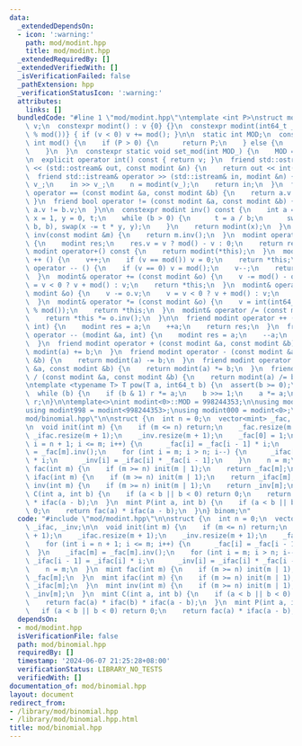 ```yaml
---
data:
  _extendedDependsOn:
  - icon: ':warning:'
    path: mod/modint.hpp
    title: mod/modint.hpp
  _extendedRequiredBy: []
  _extendedVerifiedWith: []
  _isVerificationFailed: false
  _pathExtension: hpp
  _verificationStatusIcon: ':warning:'
  attributes:
    links: []
  bundledCode: "#line 1 \"mod/modint.hpp\"\ntemplate <int P>\nstruct modint {\n  int\
    \ v;\n  constexpr modint() : v {0} {}\n  constexpr modint(int64_t _v) : v {int(_v\
    \ % mod())} { if (v < 0) v += mod(); }\n\n  static int MOD;\n  constexpr static\
    \ int mod() {\n    if (P > 0) {\n      return P;\n    } else {\n      return MOD;\n\
    \    }\n  }\n  constexpr static void set_mod(int MOD_) {\n    MOD = MOD_;\n  }\n\
    \n  explicit operator int() const { return v; }\n  friend std::ostream& operator\
    \ << (std::ostream& out, const modint &n) {\n    return out << int(n);\n  }\n\
    \  friend std::istream& operator >> (std::istream& in, modint &n) {\n    int64_t\
    \ v_;\n    in >> v_;\n    n = modint(v_);\n    return in;\n  }\n  friend bool\
    \ operator == (const modint &a, const modint &b) {\n    return a.v == b.v;\n \
    \ }\n  friend bool operator != (const modint &a, const modint &b) {\n    return\
    \ a.v != b.v;\n  }\n\n  constexpr modint inv() const {\n    int a = v, b = mod(),\
    \ x = 1, y = 0, t;\n    while (b > 0) {\n      t = a / b;\n      swap(a -= t *\
    \ b, b), swap(x -= t * y, y);\n    }\n    return modint(x);\n  }\n  friend modint\
    \ inv(const modint &m) {\n    return m.inv();\n  }\n  modint operator-() const\
    \ {\n    modint res;\n    res.v = v ? mod() - v : 0;\n    return res;\n  }\n \
    \ modint operator+() const {\n    return modint(*this);\n  }\n  modint& operator\
    \ ++ () {\n    v++;\n    if (v == mod()) v = 0;\n    return *this;\n  }\n  modint&\
    \ operator -- () {\n    if (v == 0) v = mod();\n    v--;\n    return *this;\n\
    \  }\n  modint& operator += (const modint &o) {\n    v -= mod() - o.v;\n    v\
    \ = v < 0 ? v + mod() : v;\n    return *this;\n  }\n  modint& operator -= (const\
    \ modint &o) {\n    v -= o.v;\n    v = v < 0 ? v + mod() : v;\n    return *this;\n\
    \  }\n  modint& operator *= (const modint &o) {\n    v = int(int64_t(v) * int64_t(o.v)\
    \ % mod());\n    return *this;\n  }\n  modint& operator /= (const modint &o) {\n\
    \    return *this *= o.inv();\n  }\n\n  friend modint operator ++ (modint &a,\
    \ int) {\n    modint res = a;\n    ++a;\n    return res;\n  }\n  friend modint\
    \ operator -- (modint &a, int) {\n    modint res = a;\n    --a;\n    return res;\n\
    \  }\n  friend modint operator + (const modint &a, const modint &b) {\n    return\
    \ modint(a) += b;\n  }\n  friend modint operator - (const modint &a, const modint\
    \ &b) {\n    return modint(a) -= b;\n  }\n  friend modint operator * (const modint\
    \ &a, const modint &b) {\n    return modint(a) *= b;\n  }\n  friend modint operator\
    \ / (const modint &a, const modint &b) {\n    return modint(a) /= b;\n  }\n};\n\
    \ntemplate <typename T> T pow(T a, int64_t b) {\n  assert(b >= 0);\n  T r = 1;\n\
    \  while (b) {\n    if (b & 1) r *= a;\n    b >>= 1;\n    a *= a;\n  }\n  return\
    \ r;\n}\n\ntemplate<>\nint modint<0>::MOD = 998244353;\n\nusing modint107 = modint<1000000007>;\n\
    using modint998 = modint<998244353>;\nusing modint000 = modint<0>;\n#line 2 \"\
    mod/binomial.hpp\"\n\nstruct {\n  int n = 0;\n  vector<mint> _fac, _ifac, _inv;\n\
    \n  void init(int m) {\n    if (m <= n) return;\n    _fac.resize(m + 1);\n   \
    \ _ifac.resize(m + 1);\n    _inv.resize(m + 1);\n    _fac[0] = 1;\n    for (int\
    \ i = n + 1; i <= m; i++) {\n      _fac[i] = _fac[i - 1] * i;\n    }\n    _ifac[m]\
    \ = _fac[m].inv();\n    for (int i = m; i > n; i--) {\n      _ifac[i - 1] = _ifac[i]\
    \ * i;\n      _inv[i] = _ifac[i] * _fac[i - 1];\n    }\n    n = m;\n  }\n  mint\
    \ fac(int m) {\n    if (m >= n) init(m | 1);\n    return _fac[m];\n  }\n  mint\
    \ ifac(int m) {\n    if (m >= n) init(m | 1);\n    return _ifac[m];\n  }\n  mint\
    \ inv(int m) {\n    if (m >= n) init(m | 1);\n    return _inv[m];\n  }\n  mint\
    \ C(int a, int b) {\n    if (a < b || b < 0) return 0;\n    return fac(a) * ifac(b)\
    \ * ifac(a - b);\n  }\n  mint P(int a, int b) {\n    if (a < b || b < 0) return\
    \ 0;\n    return fac(a) * ifac(a - b);\n  }\n} binom;\n"
  code: "#include \"mod/modint.hpp\"\n\nstruct {\n  int n = 0;\n  vector<mint> _fac,\
    \ _ifac, _inv;\n\n  void init(int m) {\n    if (m <= n) return;\n    _fac.resize(m\
    \ + 1);\n    _ifac.resize(m + 1);\n    _inv.resize(m + 1);\n    _fac[0] = 1;\n\
    \    for (int i = n + 1; i <= m; i++) {\n      _fac[i] = _fac[i - 1] * i;\n  \
    \  }\n    _ifac[m] = _fac[m].inv();\n    for (int i = m; i > n; i--) {\n     \
    \ _ifac[i - 1] = _ifac[i] * i;\n      _inv[i] = _ifac[i] * _fac[i - 1];\n    }\n\
    \    n = m;\n  }\n  mint fac(int m) {\n    if (m >= n) init(m | 1);\n    return\
    \ _fac[m];\n  }\n  mint ifac(int m) {\n    if (m >= n) init(m | 1);\n    return\
    \ _ifac[m];\n  }\n  mint inv(int m) {\n    if (m >= n) init(m | 1);\n    return\
    \ _inv[m];\n  }\n  mint C(int a, int b) {\n    if (a < b || b < 0) return 0;\n\
    \    return fac(a) * ifac(b) * ifac(a - b);\n  }\n  mint P(int a, int b) {\n \
    \   if (a < b || b < 0) return 0;\n    return fac(a) * ifac(a - b);\n  }\n} binom;\n"
  dependsOn:
  - mod/modint.hpp
  isVerificationFile: false
  path: mod/binomial.hpp
  requiredBy: []
  timestamp: '2024-06-07 21:25:28+08:00'
  verificationStatus: LIBRARY_NO_TESTS
  verifiedWith: []
documentation_of: mod/binomial.hpp
layout: document
redirect_from:
- /library/mod/binomial.hpp
- /library/mod/binomial.hpp.html
title: mod/binomial.hpp
---
```

